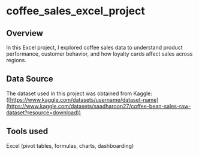 # coffee_sales_excel_project

## Overview

In this Excel project, I explored coffee sales data to understand product performance, customer behavior, and how loyalty cards affect sales across regions.

## Data Source

The dataset used in this project was obtained from Kaggle:  
([https://www.kaggle.com/datasets/username/dataset-name](https://www.kaggle.com/datasets/saadharoon27/coffee-bean-sales-raw-dataset?resource=download))

## Tools used

Excel (pivot tables, formulas, charts, dashboarding)
